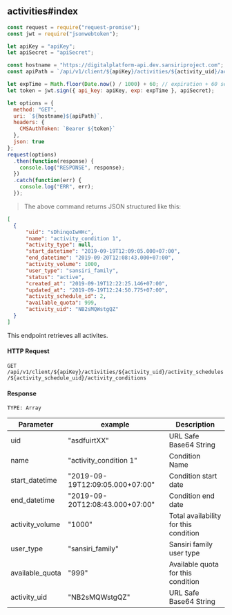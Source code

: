 ## activities#index

```javascript
const request = require("request-promise");
const jwt = require("jsonwebtoken");

let apiKey = "apiKey";
let apiSecret = "apiSecret";

const hostname = "https://digitalplatform-api.dev.sansiriproject.com";
const apiPath = `/api/v1/client/${apiKey}/activities/${activity_uid}/activity_schedules/${activity_schedule_uid}/activity_conditions`;

let expTime = Math.floor(Date.now() / 1000) + 60; // expiration + 60 seconds
let token = jwt.sign({ api_key: apiKey, exp: expTime }, apiSecret);

let options = {
  method: "GET",
  uri: `${hostname}${apiPath}`,
  headers: {
    CMSAuthToken: `Bearer ${token}`
  },
  json: true
};
request(options)
  .then(function(response) {
    console.log("RESPONSE", response);
  })
  .catch(function(err) {
    console.log("ERR", err);
  });
```

> The above command returns JSON structured like this:

```json
[
  {
      "uid": "sDhinqoIwHHc",
      "name": "activity_condition 1",
      "activity_type": null,
      "start_datetime": "2019-09-19T12:09:05.000+07:00",
      "end_datetime": "2019-09-20T12:08:43.000+07:00",
      "activity_volume": 1000,
      "user_type": "sansiri_family",
      "status": "active",
      "created_at": "2019-09-19T12:22:25.146+07:00",
      "updated_at": "2019-09-19T12:24:50.775+07:00",
      "activity_schedule_id": 2,
      "available_quota": 999,
      "activity_uid": "NB2sMQWstgQZ"
  }
]
```

This endpoint retrieves all activites.

#### HTTP Request

`GET /api/v1/client/${apiKey}/activities/${activity_uid}/activity_schedules/${activity_schedule_uid}/activity_conditions`

#### Response

`TYPE: Array`

| Parameter          | example      | Description                       |
| ------------------ | ------------ | --------------------------------- |
| uid  | "asdfuirtXX" | URL Safe Base64 String |
| name | "activity_condition 1" |     Condition Name  |
| start_datetime          | "2019-09-19T12:09:05.000+07:00" |  Condition start date  |
| end_datetime   | "2019-09-20T12:08:43.000+07:00"  |   Condition end date |
| activity_volume    | "1000" | Total availability for this condition              |
| user_type | "sansiri_family" | Sansiri family user type |
| available_quota | "999" | Available quota for this condition |
| activity_uid | "NB2sMQWstgQZ" | URL Safe Base64 String |
